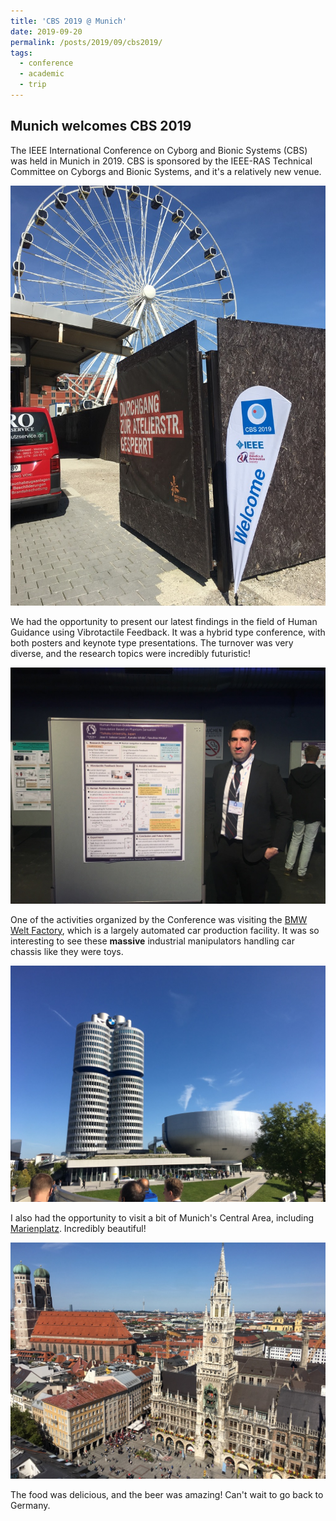 ```yaml
---
title: 'CBS 2019 @ Munich'
date: 2019-09-20
permalink: /posts/2019/09/cbs2019/
tags:
  - conference
  - academic
  - trip
---
```


Munich welcomes CBS 2019
------

The IEEE International Conference on Cyborg and Bionic Systems (CBS) was held in Munich in 2019. CBS is sponsored by the IEEE-RAS Technical Committee on Cyborgs and Bionic Systems, and it's a relatively new venue. 

![CBS 2019 @ Munich](/images/blog/2019/cbsentrance.jpeg)

We had the opportunity to present our latest findings in the field of Human Guidance using Vibrotactile Feedback. It was a hybrid type conference, with both posters and keynote type presentations. The turnover was very diverse, and the research topics were incredibly futuristic!

![At our Poster!](/images/blog/2019/cbsposter.jpeg)

One of the activities organized by the Conference was visiting the [BMW Welt Factory](https://www.bmwgroup-werke.com/muenchen/en.html), which is a largely automated car production facility. It was so interesting to see these **massive** industrial manipulators handling car chassis like they were toys. 

![BMW Welt](/images/blog/2019/welt.jpeg)

I also had the opportunity to visit a bit of Munich's Central Area, including [Marienplatz](https://en.wikipedia.org/wiki/Marienplatz). Incredibly beautiful!

![Marienplatz](/images/blog/2019/marienplatz.jpeg)

The food was delicious, and the beer was amazing! Can't wait to go back to Germany.

